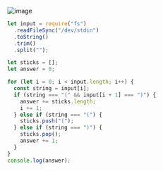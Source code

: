 ![image](https://github.com/ssc9811/algorithm/assets/39263149/0a2e22c5-40e8-4975-9b05-f89381751300)

```javascript
let input = require("fs")
  .readFileSync("/dev/stdin")
  .toString()
  .trim()
  .split("");

let sticks = [];
let answer = 0;

for (let i = 0; i < input.length; i++) {
  const string = input[i];
  if (string === "(" && input[i + 1] === ")") {
    answer += sticks.length;
    i += 1;
  } else if (string === "(") {
    sticks.push("(");
  } else if (string === ")") {
    sticks.pop();
    answer += 1;
  }
}
console.log(answer);
```
